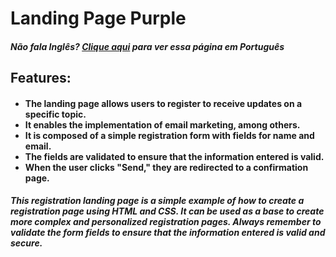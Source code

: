 # Landing Page Purple

<h5>Não fala Inglês? <a href="https://github.com/odanieldecarvalho/Landing-Page-Purple/blob/main/README-pt.md">Clique aqui</a> para ver essa página em Português</h5>

<h2>Features:</h2>

<h4>
    <ul>
        <li>The landing page allows users to register to receive updates on a specific topic.</li>
        <li>It enables the implementation of email marketing, among others.</li>
        <li>It is composed of a simple registration form with fields for name and email.</li>
        <li>The fields are validated to ensure that the information entered is valid.</li>
        <li>When the user clicks "Send," they are redirected to a confirmation page.</li>
    </ul>
</h4>

<h5>This registration landing page is a simple example of how to create a registration page using HTML and CSS. It can be used as a base to create more complex and personalized registration pages. Always remember to validate the form fields to ensure that the information entered is valid and secure.</h3>